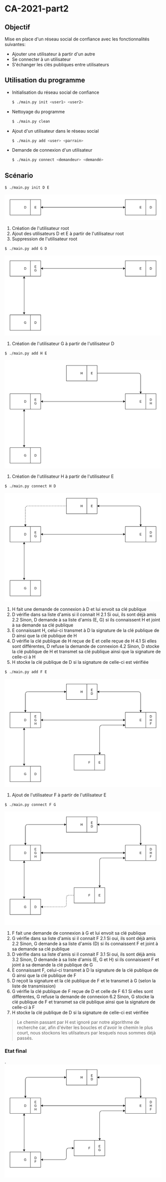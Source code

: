 # CA-2021-part2

## Objectif

Mise en place d'un réseau social de confiance avec les fonctionnalités suivantes:
- Ajouter une utilisateur à partir d'un autre
- Se connecter à un utilisateur
- S'échanger les clés publiques entre utilisateurs

## Utilisation du programme

- Initialisation du réseau social de confiance
  ```sh
  $ ./main.py init <user1> <user2>
  ```
- Nettoyage du programme
  ```sh
  $ ./main.py clean
  ```
- Ajout d'un utilisateur dans le réseau social
  ```sh
  $ ./main.py add <user> <parrain>
  ```
- Demande de connexion d'un utilisateur 
  ```sh
  $ ./main.py connect <demandeur> <demandé>
  ```

## Scénario

```sh
$ ./main.py init D E
```
![Schéma d'initialisation](doc/1.png)
1. Création de l'utilisateur root
2. Ajout des utilisateurs D et E à partir de l'utilisateur root
3. Suppression de l'utilisateur root

```sh
$ ./main.py add G D
```
![Schéma d'initialisation](doc/2.png)
1. Création de l'utilisateur G à partir de l'utilisateur D

```sh
$ ./main.py add H E
```
![Schéma d'initialisation](doc/3.png)
1. Création de l'utilisateur H à partir de l'utilisateur E

```sh
$ ./main.py connect H D
```
![Schéma d'initialisation](doc/4.png)
1. H fait une demande de connexion à D et lui envoit sa clé publique
2. D vérifie dans sa liste d'amis si il connait H
2.1 Si oui, ils sont déjà amis
2.2 Sinon, D demande à sa liste d'amis (E, G) si ils connaissent H et joint à sa demande sa clé publique
3. E connaissant H, celui-ci transmet à D la signature de la clé publique de D ainsi que la clé publique de H
4. D vérifie la clé publique de H reçue de E et celle reçue de H
4.1 Si elles sont différentes, D refuse la demande de connexion
4.2 Sinon, D stocke la clé publique de H et transmet sa clé publique ainsi que la signature de celle-ci à H
5. H stocke la clé publique de D si la signature de celle-ci est vérifiée

```sh
$ ./main.py add F E
```
![Schéma d'initialisation](doc/5.png)
1. Ajout de l'utilisateur F à partir de l'utilisateur E

```sh
$ ./main.py connect F G
```
![Schéma d'initialisation](doc/6.png)
1. F fait une demande de connexion à G et lui envoit sa clé publique
2. G vérifie dans sa liste d'amis si il connait F
2.1 Si oui, ils sont déjà amis
2.2 Sinon, G demande à sa liste d'amis (D) si ils connaissent F et joint à sa demande sa clé publique
3. D vérifie dans sa liste d'amis si il connait F
3.1 Si oui, ils sont déjà amis
3.2 Sinon, D demande à sa liste d'amis (E, G et H) si ils connaissent F et joint à sa demande la clé publique de G
4. E connaissant F, celui-ci transmet à D la signature de la clé publique de G ainsi que la clé publique de F
5. D reçoit la signature et la clé publique de F et le transmet à G (selon la liste de transmission)
6. G vérifie la clé publique de F reçue de D et celle de F
6.1 Si elles sont différentes, G refuse la demande de connexion
6.2 Sinon, G stocke la clé publique de F et transmet sa clé publique ainsi que la signature de celle-ci à F
7. H stocke la clé publique de D si la signature de celle-ci est vérifiée

> Le chemin passant par H est ignoré par notre algorithme de recherche car, afin d'éviter les boucles et d'avoir le chemin le plus court, nous stockons les utilsateurs par lesquels nous sommes déjà passés.

 
### Etat final
.
![Schéma d'initialisation](doc/7.png)
